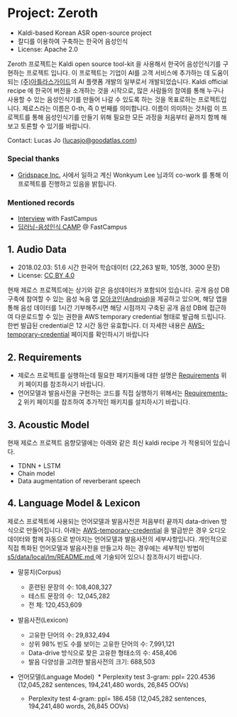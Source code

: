 # Project: Zeroth
* Kaldi-based Korean ASR open-source project
* 칼디를 이용하여 구축하는 한국어 음성인식
* License: Apache 2.0

Zeroth 프로젝트는 Kaldi open source tool-kit 을 사용해서 한국어 음성인식기를 구현하는 프로젝트 입니다. 
이 프로젝트는 기업이 AI를 고객 서비스에 추가하는 데 도움이되는 [(주)아틀라스가이드](https://www.goodatlas.com)의 AI 플랫폼 개발의 일부로서 개발되었습니다. 
Kaldi official recipe 에 한국어 버전을 소개하는 것을 시작으로, 
많은 사람들의 참여를 통해 누구나 사용할 수 있는 음성인식기를 만들어 나갈 수 있도록 하는 것을 목표로하는 프로젝트입니다.
제로스라는 이름은 0-th, 즉 0 번째를 의미합니다. 이름이 의미하는 것처럼 이 프로젝트를 통해 음성인식기를 
만들기 위해 필요한 모든 과정을 처음부터 끝까지 함께 해보고 토론할 수 있기를 바랍니다.

Contact: Lucas Jo (lucasjo@goodatlas.com)

### Special thanks 

* [Gridspace Inc.](https://www.gridspace.com) 사에서 일하고 계신 Wonkyum Lee 님과의 co-work 를 통해 이 프로젝트를 진행하고 있음을 밝힙니다. 

### Mentioned records
* [Interview](http://blog.naver.com/fastcampus/221181060609) with FastCampus
* [딥러닝-음성인식 CAMP](http://www.fastcampus.co.kr/data_camp_dsr/) @ FastCampus

## 1. Audio Data

* 2018.02.03: 51.6 시간 한국어 학습데이터 (22,263 발화, 105명, 3000 문장)
* License: [CC BY 4.0](https://creativecommons.org/licenses/by/4.0/)

현재 제로스 프로젝트에는 상기와 같은 음성데이터가 포함되어 있습니다.
공개 음성 DB 구축에 참여할 수 있는 음성 녹음 앱 [모아코인(Android)](https://play.google.com/store/apps/details?id=com.goodatlas.morecoin)을 제공하고 있으며, 
해당 앱을 통해 음성 데이터를 1시간 기부해주시면 해당 시점까지 구축된 공개 음성 DB에 접근하여 다운로드할 수 있는 권한을
AWS temporary credential 형태로 발급해 드립니다. 한번 발급된 credential은 12 시간 동안 유효합니다.
더 자세한 내용은 [AWS-temporary-credential](https://github.com/goodatlas/zeroth/wiki/AWS-temporary-credential) 
페이지를 확인하시기 바랍니다

## 2. Requirements

* 제로스 프로젝트를 실행하는데 필요한 패키지들에 대한 설명은 [Requirements](https://github.com/goodatlas/zeroth/wiki/Requirements)
위키 페이지를 참조하시기 바랍니다.
* 언어모델과 발음사전을 구현하는 코드를 직접 실행하기 위해서는 [Requirements-2](https://github.com/goodatlas/zeroth/wiki/Requirement-2)
위키 페이지를 참조하여 추가적인 패키지를 설치하시기 바랍니다.

## 3. Acoustic Model
현재 제로스 프로젝트 음향모델에는 아래와 같은 최신 kaldi recipe 가 적용되어 있습니다.

* TDNN + LSTM 
* Chain model
* Data augmentation of reverberant speech

## 4. Language Model & Lexicon
제로스 프로젝트에 사용되는 언어모델과 발음사전은 처음부터 끝까지 data-driven 방식으로 만들어집니다.
아래는 [AWS-temporary-credential](https://github.com/goodatlas/zeroth/wiki/AWS-temporary-credential)
을 발급받은 경우 오디오 데이터와 함께 자동으로 받아지는 언어모델과 발음사전의 세부사항입니다.
개인적으로 직접 특화된 언어모델과 발음사전을 만들고자 하는 경우에는 세부적인 방법이  
[s5/data/local/lm/README.md ](https://github.com/goodatlas/zeroth/blob/master/s5/data/local/lm/README.md)에 기술되어 있으니 
참조하시기 바랍니다.

* 말뭉치(Corpus)
  * 훈련된 문장의 수: 108,408,327
  * 테스트 문장의 수:  12,045,282
  * 전 체:         120,453,609

* 발음사전(Lexicon)
  * 고유한 단어의 수: 29,832,494 
  * 상위 98% 빈도 수를 보이는 고유한 단어의 수: 7,991,121
  * Data-drive 방식으로 찾은 고유한 형태소의 수: 458,406
  * 발음 다양성을 고려한 발음사전의 크기: 688,503

* 언어모델(Language Model)
  * Perplexity test 3-gram: ppl= 220.4536 (12,045,282 sentences, 194,241,480 words, 26,845 OOVs)
  * Perplexity test 4-gram: ppl= 186.458 (12,045,282 sentences, 194,241,480 words, 26,845 OOVs)

